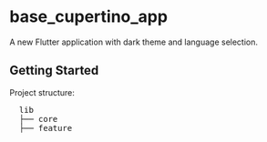 # base_cupertino_app

A new Flutter application with dark theme and language selection.

## Getting Started

Project structure:
<pre>
  lib
  ├── core
  ├── feature
</pre>
